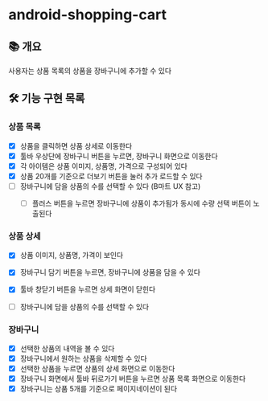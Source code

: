 # android-shopping-cart

## 📚️ 개요
사용자는 상품 목록의 상품을 장바구니에 추가할 수 있다



## 🛠️ 기능 구현 목록

### 상품 목록
- [x] 상품을 클릭하면 상품 상세로 이동한다
- [x] 툴바 우상단에 장바구니 버튼을 누르면, 장바구니 화면으로 이동한다
- [x] 각 아이템은 상품 이미지, 상품명, 가격으로 구성되어 있다
- [x] 상품 20개를 기준으로 더보기 버튼을 눌러 추가 로드할 수 있다
- [ ] 장바구니에 담을 상품의 수를 선택할 수 있다 (B마트 UX 참고)
  - [ ] 플러스 버튼을 누르면 장바구니에 상품이 추가됨가 동시에 수량 선택 버튼이 노출된다


### 상품 상세
- [x] 상품 이미지, 상품명, 가격이 보인다
- [x] 장바구니 담기 버튼을 누르면, 장바구니에 상품을 담을 수 있다
- [x] 툴바 창닫기 버튼을 누르면 상세 화면이 닫힌다
- [ ] 장바구니에 담을 상품의 수를 선택할 수 있다


### 장바구니
- [x] 선택한 상품의 내역을 볼 수 있다
- [x] 장바구니에서 원하는 상품을 삭제할 수 있다
- [x] 선택한 상품을 누르면 상품의 상세 화면으로 이동한다
- [x] 장바구니 화면에서 툴바 뒤로가기 버튼을 누르면 상품 목록 화면으로 이동한다
- [x] 장바구니는 상품 5개를 기준으로 페이지네이션이 된다
